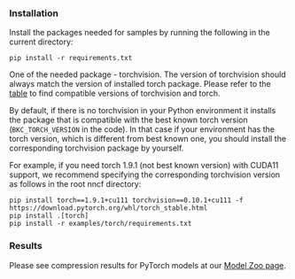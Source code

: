 ### Installation

Install the packages needed for samples by running the following in the current directory:

```
pip install -r requirements.txt
```

One of the needed package - torchvision.
The version of torchvision should always match the version of installed torch package. Please refer to the [table](https://github.com/pytorch/pytorch/wiki/PyTorch-Versions#domain-version-compatibility-matrix-for-pytorch) to find compatible versions of torchvision and torch.

By default, if there is no torchvision in your Python environment it installs the package that is compatible with 
the best known torch version (`BKC_TORCH_VERSION` in the code). In that case if your environment has the torch version, 
which is different from best known one, you should install the corresponding torchvision package by yourself.

For example, if you need torch 1.9.1 (not best known version) with CUDA11 support, we recommend specifying the 
corresponding torchvision version as follows in the root nncf directory: 

```
pip install torch==1.9.1+cu111 torchvision==0.10.1+cu111 -f https://download.pytorch.org/whl/torch_stable.html
pip install .[torch]
pip install -r examples/torch/requirements.txt
```

### Results
Please see compression results for PyTorch models at our [Model Zoo page](../../../docs/ModelZoo.md#pytorch).